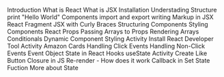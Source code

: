 Introduction
What is React
What is JSX
Installation
Understading Structure
print "Hello World"
Components
import and export 
writing Markup in JSX
React Fragment 
JSX with Curly Braces
Structuring Components
Styling Components
React Props
Passing Arrays to Props
Rendering Arrays
Conditionals
Dynamic Component Styling
Activity
Install React Developer Tool
Activity Amazon Cards
Handling Click Events
Handling Non-Click Events
Event Object
State in React
Hooks
useState
Activity Create Like Button
Closure in JS
Re-render - How does it work
Callback in Set State Fuction 
More about State

